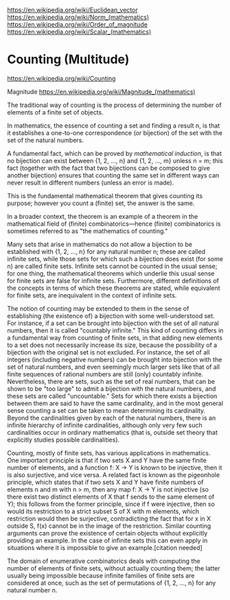 


https://en.wikipedia.org/wiki/Euclidean_vector
https://en.wikipedia.org/wiki/Norm_(mathematics)
https://en.wikipedia.org/wiki/Order_of_magnitude
https://en.wikipedia.org/wiki/Scalar_(mathematics)


# Counting (Multitude)
https://en.wikipedia.org/wiki/Counting


Magnitude
https://en.wikipedia.org/wiki/Magnitude_(mathematics)

The traditional way of counting is the process of determining the number of elements of a finite set of objects.

In mathematics, the essence of counting a set and finding a result n, is that it establishes a one-to-one correspondence (or bijection) of the set with the set of the natural numbers.

A fundamental fact, which can be proved by *mathematical induction*, is that no bijection can exist between {1, 2, ..., n} and {1, 2, ..., m} unless n = m; this fact (together with the fact that two bijections can be composed to give another bijection) ensures that counting the same set in different ways can never result in different numbers (unless an error is made).

This is the fundamental mathematical theorem that gives counting its purpose; however you count a (finite) set, the answer is the same.

In a broader context, the theorem is an example of a theorem in the mathematical field of (finite) combinatorics—hence (finite) combinatorics is sometimes referred to as "the mathematics of counting."

Many sets that arise in mathematics do not allow a bijection to be established with {1, 2, ..., n} for any natural number n; these are called infinite sets, while those sets for which such a bijection does exist (for some n) are called finite sets. Infinite sets cannot be counted in the usual sense; for one thing, the mathematical theorems which underlie this usual sense for finite sets are false for infinite sets. Furthermore, different definitions of the concepts in terms of which these theorems are stated, while equivalent for finite sets, are inequivalent in the context of infinite sets.

The notion of counting may be extended to them in the sense of establishing (the existence of) a bijection with some well-understood set. For instance, if a set can be brought into bijection with the set of all natural numbers, then it is called "countably infinite." This kind of counting differs in a fundamental way from counting of finite sets, in that adding new elements to a set does not necessarily increase its size, because the possibility of a bijection with the original set is not excluded. For instance, the set of all integers (including negative numbers) can be brought into bijection with the set of natural numbers, and even seemingly much larger sets like that of all finite sequences of rational numbers are still (only) countably infinite. Nevertheless, there are sets, such as the set of real numbers, that can be shown to be "too large" to admit a bijection with the natural numbers, and these sets are called "uncountable." Sets for which there exists a bijection between them are said to have the same cardinality, and in the most general sense counting a set can be taken to mean determining its cardinality. Beyond the cardinalities given by each of the natural numbers, there is an infinite hierarchy of infinite cardinalities, although only very few such cardinalities occur in ordinary mathematics (that is, outside set theory that explicitly studies possible cardinalities).

Counting, mostly of finite sets, has various applications in mathematics. One important principle is that if two sets X and Y have the same finite number of elements, and a function f: X → Y is known to be injective, then it is also surjective, and vice versa. A related fact is known as the pigeonhole principle, which states that if two sets X and Y have finite numbers of elements n and m with n > m, then any map f: X → Y is not injective (so there exist two distinct elements of X that f sends to the same element of Y); this follows from the former principle, since if f were injective, then so would its restriction to a strict subset S of X with m elements, which restriction would then be surjective, contradicting the fact that for x in X outside S, f(x) cannot be in the image of the restriction. Similar counting arguments can prove the existence of certain objects without explicitly providing an example. In the case of infinite sets this can even apply in situations where it is impossible to give an example.[citation needed]

The domain of enumerative combinatorics deals with computing the number of elements of finite sets, without actually counting them; the latter usually being impossible because infinite families of finite sets are considered at once, such as the set of permutations of {1, 2, ..., n} for any natural number n.
